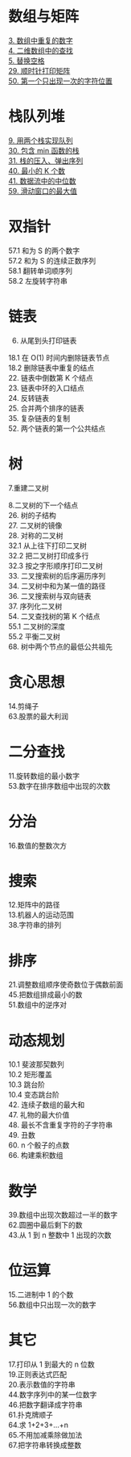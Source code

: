 # 数组与矩阵
[3. 数组中重复的数字](https://github.com/lyx9823/CS_Notes/blob/main/Code/%E5%89%91%E6%8C%87offer/03.%20%E6%95%B0%E7%BB%84%E4%B8%AD%E9%87%8D%E5%A4%8D%E7%9A%84%E6%95%B0%E5%AD%97.md)  
[4. 二维数组中的查找](https://github.com/lyx9823/CS_Notes/blob/main/Code/%E5%89%91%E6%8C%87offer/04.%20%E4%BA%8C%E7%BB%B4%E6%95%B0%E7%BB%84%E4%B8%AD%E7%9A%84%E6%9F%A5%E6%89%BE.md)  
[5. 替换空格](https://github.com/lyx9823/CS_Notes/blob/main/Code/%E5%89%91%E6%8C%87offer/05.%20%E6%9B%BF%E6%8D%A2%E7%A9%BA%E6%A0%BC.md)  
[29. 顺时针打印矩阵](https://github.com/lyx9823/CS_Notes/blob/main/Code/%E5%89%91%E6%8C%87offer/29.%20%E9%A1%BA%E6%97%B6%E9%92%88%E6%89%93%E5%8D%B0%E7%9F%A9%E9%98%B5.md)  
[50. 第一个只出现一次的字符位置](https://github.com/lyx9823/CS_Notes/blob/main/Code/%E5%89%91%E6%8C%87offer/50.%20%E7%AC%AC%E4%B8%80%E4%B8%AA%E5%8F%AA%E5%87%BA%E7%8E%B0%E4%B8%80%E6%AC%A1%E7%9A%84%E5%AD%97%E7%AC%A6.md)  

# 栈队列堆
[9. 用两个栈实现队列](https://github.com/lyx9823/CS_Notes/blob/main/Code/%E5%89%91%E6%8C%87offer/09.%20%E7%94%A8%E4%B8%A4%E4%B8%AA%E6%A0%88%E5%AE%9E%E7%8E%B0%E9%98%9F%E5%88%97.md)  
[30. 包含 min 函数的栈](https://github.com/lyx9823/CS_Notes/blob/main/Code/%E5%89%91%E6%8C%87offer/30.%20%E5%8C%85%E5%90%AB%20min%20%E5%87%BD%E6%95%B0%E7%9A%84%E6%A0%88.md)  
[31. 栈的压入、弹出序列](https://github.com/lyx9823/CS_Notes/blob/main/Code/%E5%89%91%E6%8C%87offer/31.%20%E6%A0%88%E7%9A%84%E5%8E%8B%E5%85%A5%E3%80%81%E5%BC%B9%E5%87%BA%E5%BA%8F%E5%88%97.md)  
[40. 最小的 K 个数](https://github.com/lyx9823/CS_Notes/blob/main/Code/%E5%89%91%E6%8C%87offer/40.%20%E6%9C%80%E5%B0%8F%E7%9A%84k%E4%B8%AA%E6%95%B0.md)  
[41. 数据流中的中位数](https://github.com/lyx9823/CS_Notes/blob/main/Code/%E5%89%91%E6%8C%87offer/41.%20%E6%95%B0%E6%8D%AE%E6%B5%81%E4%B8%AD%E7%9A%84%E4%B8%AD%E4%BD%8D%E6%95%B0.md)  
[59. 滑动窗口的最大值](https://github.com/lyx9823/CS_Notes/blob/main/Code/%E5%89%91%E6%8C%87offer/59.%20%E6%BB%91%E5%8A%A8%E7%AA%97%E5%8F%A3%E7%9A%84%E6%9C%80%E5%A4%A7%E5%80%BC.md)

# 双指针
57.1 和为 S 的两个数字  
57.2 和为 S 的连续正数序列  
58.1 翻转单词顺序列  
58.2 左旋转字符串  

# 链表
6. 从尾到头打印链表  

18.1 在 O(1) 时间内删除链表节点  
18.2 删除链表中重复的结点  
22. 链表中倒数第 K 个结点  
23. 链表中环的入口结点  
24. 反转链表  
25. 合并两个排序的链表  
35. 复杂链表的复制  
52. 两个链表的第一个公共结点  

# 树
7.重建二叉树  

8.二叉树的下一个结点  
26. 树的子结构  
27. 二叉树的镜像  
28. 对称的二叉树  
32.1 从上往下打印二叉树  
32.2 把二叉树打印成多行  
32.3 按之字形顺序打印二叉树  
33. 二叉搜索树的后序遍历序列  
34. 二叉树中和为某一值的路径  
36. 二叉搜索树与双向链表  
37. 序列化二叉树  
54. 二叉查找树的第 K 个结点  
55.1 二叉树的深度  
55.2 平衡二叉树  
68. 树中两个节点的最低公共祖先

# 贪心思想
14.剪绳子  
63.股票的最大利润

# 二分查找
11.旋转数组的最小数字  
53.数字在排序数组中出现的次数

# 分治
16.数值的整数次方

# 搜索
12.矩阵中的路径  
13.机器人的运动范围  
38.字符串的排列

# 排序
21.调整数组顺序使奇数位于偶数前面  
45.把数组排成最小的数  
51.数组中的逆序对  

# 动态规划
10.1 斐波那契数列  
10.2 矩形覆盖  
10.3 跳台阶  
10.4 变态跳台阶  
42. 连续子数组的最大和  
47. 礼物的最大价值  
48. 最长不含重复字符的子字符串  
49. 丑数  
60. n 个骰子的点数  
66. 构建乘积数组

# 数学
39.数组中出现次数超过一半的数字  
62.圆圈中最后剩下的数  
43.从 1 到 n 整数中 1 出现的次数

# 位运算
15.二进制中 1 的个数  
56.数组中只出现一次的数字

# 其它
17.打印从 1 到最大的 n 位数  
19.正则表达式匹配  
20.表示数值的字符串  
44.数字序列中的某一位数字  
46.把数字翻译成字符串  
61.扑克牌顺子  
64.求 1+2+3+...+n  
65.不用加减乘除做加法  
67.把字符串转换成整数
